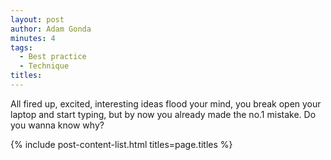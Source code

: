 ```yaml
---
layout: post
author: Adam Gonda
minutes: 4
tags:
  - Best practice
  - Technique
titles:
---
```


All fired up, excited, interesting ideas flood your mind, you break open your laptop and start typing, but by now you already made the no.1 mistake. Do you wanna know why?

{% include post-content-list.html titles=page.titles %}